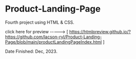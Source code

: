 # Product-Landing-Page
Fourth project using HTML &amp; CSS.

click here for preview -----> [ https://htmlpreview.github.io/?https://github.com/lacson-ryl/Product-Landing-Page/blob/main/productLandingPageIndex.html ]

Date Finished: Dec, 2023.
